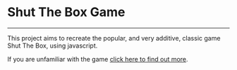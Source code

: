 # Shut The Box Game

___

This project aims to recreate the popular, and very additive, classic game Shut The Box, using javascript.

If you are unfamiliar with the game [click here to find out more](https://en.wikipedia.org/wiki/Shut_the_box).

